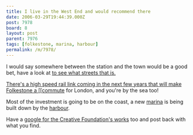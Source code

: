 ```yaml
---
title: I live in the West End and would recommend there
date: 2006-03-29T19:44:39.000Z
post: 7978
board: 8
layout: post
parent: 7976
tags: [folkestone, marina, harbour]
permalink: /m/7978/
---
```

I would say somewhere between the station and the town would be a good bet, have a look at <a href="http://www.folkestonegerald.com/map/property.html the property map]]" title="feasible commuter town">to see what streets that is.

There's a high speed rail link coming in the next few years that will make Folkestone a [[commute</a> for London, and you're by the sea too!

Most of the investment is going to be on the coast, a new <a href="/wiki/marina">marina</a> is being built down by the <a href="/wiki/harbour">harbour</a>.

Have a <a href="http://www.google.com/search?q=folkestone%20creative%20foundation"> google for the Creative Foundation's works</a> too and post back with what you find.
